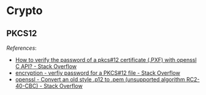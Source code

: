 # Crypto

## PKCS12

*References*:

- [How to verify the password of a pkcs#12 certificate (.PXF) with openssl C API? - Stack Overflow](https://stackoverflow.com/questions/4678730/how-to-verify-the-password-of-a-pkcs12-certificate-pxf-with-openssl-c-api)
- [encryption - verfiy password for a PKCS#12 file - Stack Overflow](https://stackoverflow.com/questions/70857676/verfiy-password-for-a-pkcs12-file)
- [openssl - Convert an old style .p12 to .pem (unsupported algorithm RC2-40-CBC) - Stack Overflow](https://stackoverflow.com/questions/72859711/convert-an-old-style-p12-to-pem-unsupported-algorithm-rc2-40-cbc)
